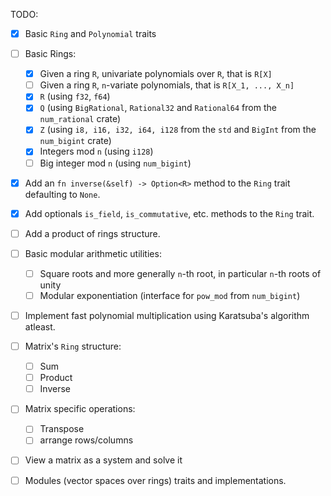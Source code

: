 TODO:

- [x] Basic `Ring` and `Polynomial` traits
- [ ] Basic Rings:
    - [x] Given a ring `R`, univariate polynomials over `R`, that is `R[X]`
    - [ ] Given a ring `R`, `n`-variate polynomials, that is `R[X_1, ..., X_n]`
    - [x] `R` (using `f32`, `f64`)
    - [x] `Q` (using `BigRational`, `Rational32` and `Rational64` from the `num_rational` crate)
    - [x] `Z` (using `i8, i16, i32, i64, i128` from the `std` and `BigInt` from the `num_bigint` crate)
    - [x] Integers mod `n` (using `i128`)
    - [ ] Big integer mod `n` (using `num_bigint`)

- [x] Add an `fn inverse(&self) -> Option<R>` method to the `Ring` trait defaulting to `None`.
- [x] Add optionals `is_field`, `is_commutative`, etc. methods to the `Ring` trait.
- [ ] Add a product of rings structure.

- [ ] Basic modular arithmetic utilities:
    - [ ] Square roots and more generally `n`-th root, in particular `n`-th roots of unity
    - [ ] Modular exponentiation (interface for `pow_mod` from `num_bigint`)

- [ ] Implement fast polynomial multiplication using Karatsuba's algorithm atleast. 

- [ ] Matrix's `Ring` structure:
    - [ ] Sum
    - [ ] Product
    - [ ] Inverse 
- [ ] Matrix specific operations:
    - [ ] Transpose
    - [ ] arrange rows/columns  
- [ ] View a matrix as a system and solve it

- [ ] Modules (vector spaces over rings) traits and implementations.

